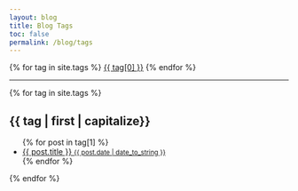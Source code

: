 ```yaml
---
layout: blog
title: Blog Tags
toc: false
permalink: /blog/tags
---
```


<div>
  {% for tag in site.tags %}
  <a href="#{{ tag[0] | slugify }}" class="pl-3 font-bold">{{ tag[0] }}</a>
  {% endfor %}
</div>
<hr/>
<div>
  {% for tag in site.tags %}
  <h2 id="{{ tag[0] | slugify }}">{{ tag | first | capitalize}}</h2>
  <ul>
    {% for post in tag[1] %}
    <a href="{{ site.baseurl }}{{ post.url }}">
      <li>
        {{ post.title }}
        <small class="text-gray-800">{{ post.date | date_to_string }}</small>
      </li>
    </a>
    {% endfor %}
  </ul>
  {% endfor %}
</div>
